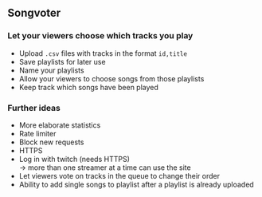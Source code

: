 ## Songvoter
### Let your viewers choose which tracks you play
- Upload `.csv` files with tracks in the format `id,title`
- Save playlists for later use
- Name your playlists
- Allow your viewers to choose songs from those playlists
- Keep track which songs have been played
  
### Further ideas
- More elaborate statistics
- Rate limiter
- Block new requests
- HTTPS
- Log in with twitch (needs HTTPS)\
  -> more than one streamer at a time can use the site
- Let viewers vote on tracks in the queue to change their order
- Ability to add single songs to playlist after a playlist is already uploaded